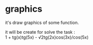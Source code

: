 graphics
========

it's draw graphics of some function.
<p>
it will be create for solve the task :<br>
1 + tg(x)tg(5x) - &radic;2tg(2x)cos(3x)/cos(5x)
</p>
